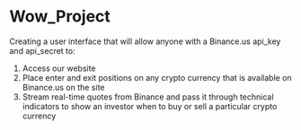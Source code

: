 # Wow_Project
Creating a user interface that will allow anyone with a Binance.us api_key and api_secret to:

1. Access our website
2. Place enter and exit positions on any crypto currency that is available on Binance.us on the site
3. Stream real-time quotes from Binance and pass it through technical indicators to show an investor when to buy or sell a particular crypto currency
